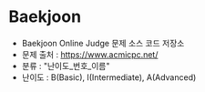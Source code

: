 Baekjoon
========
* Baekjoon Online Judge 문제 소스 코드 저장소
* 문제 출처 : https://www.acmicpc.net/
* 분류 : "난이도_번호_이름"
* 난이도 : B(Basic), I(Intermediate), A(Advanced)